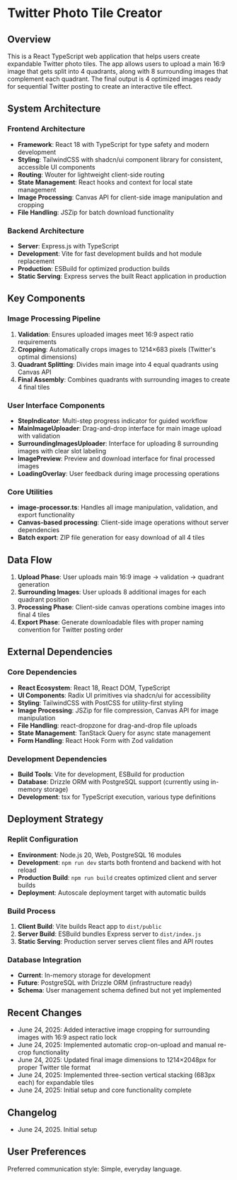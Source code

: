 # Twitter Photo Tile Creator

## Overview

This is a React TypeScript web application that helps users create expandable Twitter photo tiles. The app allows users to upload a main 16:9 image that gets split into 4 quadrants, along with 8 surrounding images that complement each quadrant. The final output is 4 optimized images ready for sequential Twitter posting to create an interactive tile effect.

## System Architecture

### Frontend Architecture
- **Framework**: React 18 with TypeScript for type safety and modern development
- **Styling**: TailwindCSS with shadcn/ui component library for consistent, accessible UI components
- **Routing**: Wouter for lightweight client-side routing
- **State Management**: React hooks and context for local state management
- **Image Processing**: Canvas API for client-side image manipulation and cropping
- **File Handling**: JSZip for batch download functionality

### Backend Architecture
- **Server**: Express.js with TypeScript
- **Development**: Vite for fast development builds and hot module replacement
- **Production**: ESBuild for optimized production builds
- **Static Serving**: Express serves the built React application in production

## Key Components

### Image Processing Pipeline
1. **Validation**: Ensures uploaded images meet 16:9 aspect ratio requirements
2. **Cropping**: Automatically crops images to 1214×683 pixels (Twitter's optimal dimensions)
3. **Quadrant Splitting**: Divides main image into 4 equal quadrants using Canvas API
4. **Final Assembly**: Combines quadrants with surrounding images to create 4 final tiles

### User Interface Components
- **StepIndicator**: Multi-step progress indicator for guided workflow
- **MainImageUploader**: Drag-and-drop interface for main image upload with validation
- **SurroundingImagesUploader**: Interface for uploading 8 surrounding images with clear slot labeling
- **ImagePreview**: Preview and download interface for final processed images
- **LoadingOverlay**: User feedback during image processing operations

### Core Utilities
- **image-processor.ts**: Handles all image manipulation, validation, and export functionality
- **Canvas-based processing**: Client-side image operations without server dependencies
- **Batch export**: ZIP file generation for easy download of all 4 tiles

## Data Flow

1. **Upload Phase**: User uploads main 16:9 image → validation → quadrant generation
2. **Surrounding Images**: User uploads 8 additional images for each quadrant position
3. **Processing Phase**: Client-side canvas operations combine images into final 4 tiles
4. **Export Phase**: Generate downloadable files with proper naming convention for Twitter posting order

## External Dependencies

### Core Dependencies
- **React Ecosystem**: React 18, React DOM, TypeScript
- **UI Components**: Radix UI primitives via shadcn/ui for accessibility
- **Styling**: TailwindCSS with PostCSS for utility-first styling
- **Image Processing**: JSZip for file compression, Canvas API for image manipulation
- **File Handling**: react-dropzone for drag-and-drop file uploads
- **State Management**: TanStack Query for async state management
- **Form Handling**: React Hook Form with Zod validation

### Development Dependencies
- **Build Tools**: Vite for development, ESBuild for production
- **Database**: Drizzle ORM with PostgreSQL support (currently using in-memory storage)
- **Development**: tsx for TypeScript execution, various type definitions

## Deployment Strategy

### Replit Configuration
- **Environment**: Node.js 20, Web, PostgreSQL 16 modules
- **Development**: `npm run dev` starts both frontend and backend with hot reload
- **Production Build**: `npm run build` creates optimized client and server builds
- **Deployment**: Autoscale deployment target with automatic builds

### Build Process
1. **Client Build**: Vite builds React app to `dist/public`
2. **Server Build**: ESBuild bundles Express server to `dist/index.js`
3. **Static Serving**: Production server serves client files and API routes

### Database Integration
- **Current**: In-memory storage for development
- **Future**: PostgreSQL with Drizzle ORM (infrastructure ready)
- **Schema**: User management schema defined but not yet implemented

## Recent Changes
- June 24, 2025: Added interactive image cropping for surrounding images with 16:9 aspect ratio lock
- June 24, 2025: Implemented automatic crop-on-upload and manual re-crop functionality
- June 24, 2025: Updated final image dimensions to 1214×2048px for proper Twitter tile format
- June 24, 2025: Implemented three-section vertical stacking (683px each) for expandable tiles
- June 24, 2025: Initial setup and core functionality complete

## Changelog
- June 24, 2025. Initial setup

## User Preferences

Preferred communication style: Simple, everyday language.